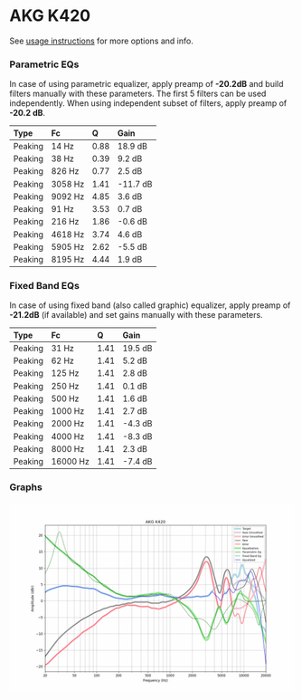 # AKG K420
See [usage instructions](https://github.com/jaakkopasanen/AutoEq#usage) for more options and info.

### Parametric EQs
In case of using parametric equalizer, apply preamp of **-20.2dB** and build filters manually
with these parameters. The first 5 filters can be used independently.
When using independent subset of filters, apply preamp of **-20.2 dB**.

| Type    | Fc      |    Q | Gain     |
|:--------|:--------|:-----|:---------|
| Peaking | 14 Hz   | 0.88 | 18.9 dB  |
| Peaking | 38 Hz   | 0.39 | 9.2 dB   |
| Peaking | 826 Hz  | 0.77 | 2.5 dB   |
| Peaking | 3058 Hz | 1.41 | -11.7 dB |
| Peaking | 9092 Hz | 4.85 | 3.6 dB   |
| Peaking | 91 Hz   | 3.53 | 0.7 dB   |
| Peaking | 216 Hz  | 1.86 | -0.6 dB  |
| Peaking | 4618 Hz | 3.74 | 4.6 dB   |
| Peaking | 5905 Hz | 2.62 | -5.5 dB  |
| Peaking | 8195 Hz | 4.44 | 1.9 dB   |

### Fixed Band EQs
In case of using fixed band (also called graphic) equalizer, apply preamp of **-21.2dB**
(if available) and set gains manually with these parameters.

| Type    | Fc       |    Q | Gain    |
|:--------|:---------|:-----|:--------|
| Peaking | 31 Hz    | 1.41 | 19.5 dB |
| Peaking | 62 Hz    | 1.41 | 5.2 dB  |
| Peaking | 125 Hz   | 1.41 | 2.8 dB  |
| Peaking | 250 Hz   | 1.41 | 0.1 dB  |
| Peaking | 500 Hz   | 1.41 | 1.6 dB  |
| Peaking | 1000 Hz  | 1.41 | 2.7 dB  |
| Peaking | 2000 Hz  | 1.41 | -4.3 dB |
| Peaking | 4000 Hz  | 1.41 | -8.3 dB |
| Peaking | 8000 Hz  | 1.41 | 2.3 dB  |
| Peaking | 16000 Hz | 1.41 | -7.4 dB |

### Graphs
![](./AKG%20K420.png)